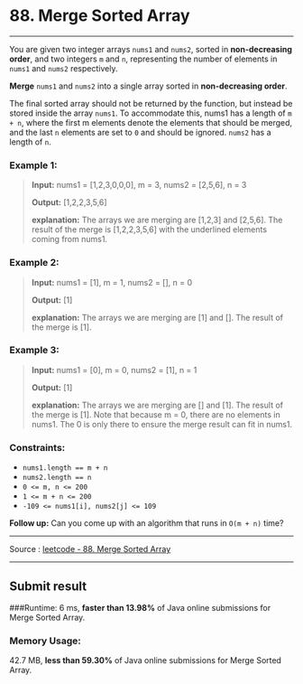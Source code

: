 # 88. Merge Sorted Array

-- --

You are given two integer arrays `nums1` and `nums2`, sorted in **non-decreasing order**, and two integers `m` and `n`, representing the number of elements in `nums1` and `nums2` respectively.

**Merge** `nums1` and `nums2` into a single array sorted in **non-decreasing order**.

The final sorted array should not be returned by the function, but instead be stored inside the array `nums1`. To accommodate this, nums1 has a length of `m + n`, where the first m elements denote the elements that should be merged, and the last `n` elements are set to `0` and should be ignored. `nums2` has a length of `n`.



### Example 1:
> **Input:** nums1 = [1,2,3,0,0,0], m = 3, nums2 = [2,5,6], n = 3
> 
> **Output:** [1,2,2,3,5,6]
> 
> **explanation:** The arrays we are merging are [1,2,3] and [2,5,6].
The result of the merge is [1,2,2,3,5,6] with the underlined elements coming from nums1.

### Example 2:

> **Input:** nums1 = [1], m = 1, nums2 = [], n = 0
> 
> **Output:** [1]
> 
> **explanation:** The arrays we are merging are [1] and [].
The result of the merge is [1].

### Example 3:

> **Input:** nums1 = [0], m = 0, nums2 = [1], n = 1
>
> **Output:** [1]
>
> **explanation:** The arrays we are merging are [] and [1].
The result of the merge is [1].
Note that because m = 0, there are no elements in nums1. The 0 is only there to ensure the merge result can fit in nums1.

### Constraints:

* `nums1.length == m + n`
* `nums2.length == n`
* `0 <= m, n <= 200`
* `1 <= m + n <= 200`
* `-109 <= nums1[i], nums2[j] <= 109`

**Follow up:** Can you come up with an algorithm that runs in `O(m + n)` time?
-- -- 
Source : [leetcode - 88. Merge Sorted Array](https://leetcode.com/problems/merge-sorted-array/)

-- --
## Submit result

###Runtime: 
6 ms, **faster than 13.98%** of Java online submissions for Merge Sorted Array.

### Memory Usage:
42.7 MB, **less than 59.30%** of Java online submissions for Merge Sorted Array.

